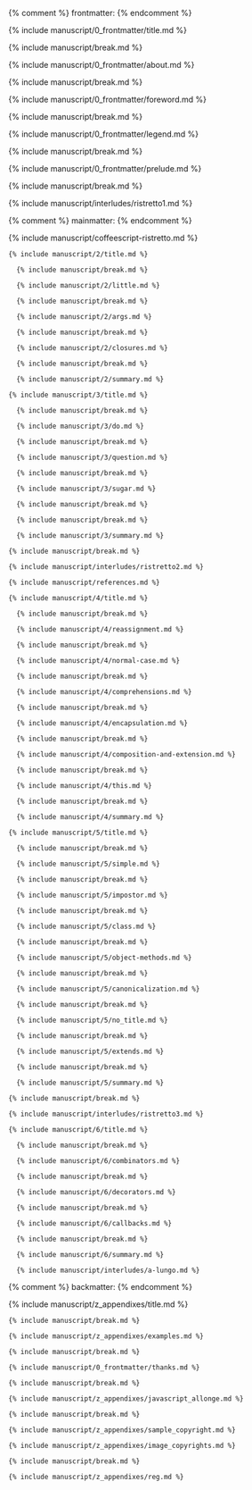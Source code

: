 {% comment %} frontmatter: {% endcomment %}

  {% include manuscript/0_frontmatter/title.md %}

  {% include manuscript/break.md %}

  {% include manuscript/0_frontmatter/about.md %}

  {% include manuscript/break.md %}

  {% include manuscript/0_frontmatter/foreword.md %}

  {% include manuscript/break.md %}

  {% include manuscript/0_frontmatter/legend.md %}

  {% include manuscript/break.md %}

  {% include manuscript/0_frontmatter/prelude.md %}

  {% include manuscript/break.md %}

  {% include manuscript/interludes/ristretto1.md %}

{% comment %} mainmatter: {% endcomment %}

  {% include manuscript/coffeescript-ristretto.md %}

    {% include manuscript/2/title.md %}

      {% include manuscript/break.md %}

      {% include manuscript/2/little.md %}

      {% include manuscript/break.md %}

      {% include manuscript/2/args.md %}

      {% include manuscript/break.md %}

      {% include manuscript/2/closures.md %}

      {% include manuscript/break.md %}

      {% include manuscript/2/summary.md %}

    {% include manuscript/3/title.md %}

      {% include manuscript/break.md %}

      {% include manuscript/3/do.md %}

      {% include manuscript/break.md %}

      {% include manuscript/3/question.md %}

      {% include manuscript/break.md %}

      {% include manuscript/3/sugar.md %}

      {% include manuscript/break.md %}

      {% include manuscript/break.md %}

      {% include manuscript/3/summary.md %}

    {% include manuscript/break.md %}

    {% include manuscript/interludes/ristretto2.md %}

    {% include manuscript/references.md %}

    {% include manuscript/4/title.md %}

      {% include manuscript/break.md %}

      {% include manuscript/4/reassignment.md %}

      {% include manuscript/break.md %}

      {% include manuscript/4/normal-case.md %}

      {% include manuscript/break.md %}

      {% include manuscript/4/comprehensions.md %}

      {% include manuscript/break.md %}

      {% include manuscript/4/encapsulation.md %}

      {% include manuscript/break.md %}

      {% include manuscript/4/composition-and-extension.md %}

      {% include manuscript/break.md %}

      {% include manuscript/4/this.md %}

      {% include manuscript/break.md %}

      {% include manuscript/4/summary.md %}

    {% include manuscript/5/title.md %}

      {% include manuscript/break.md %}

      {% include manuscript/5/simple.md %}

      {% include manuscript/break.md %}

      {% include manuscript/5/impostor.md %}

      {% include manuscript/break.md %}

      {% include manuscript/5/class.md %}

      {% include manuscript/break.md %}

      {% include manuscript/5/object-methods.md %}

      {% include manuscript/break.md %}

      {% include manuscript/5/canonicalization.md %}

      {% include manuscript/break.md %}

      {% include manuscript/5/no_title.md %}

      {% include manuscript/break.md %}

      {% include manuscript/5/extends.md %}

      {% include manuscript/break.md %}

      {% include manuscript/5/summary.md %}

    {% include manuscript/break.md %}

    {% include manuscript/interludes/ristretto3.md %}

    {% include manuscript/6/title.md %}

      {% include manuscript/break.md %}

      {% include manuscript/6/combinators.md %}

      {% include manuscript/break.md %}

      {% include manuscript/6/decorators.md %}

      {% include manuscript/break.md %}

      {% include manuscript/6/callbacks.md %}

      {% include manuscript/break.md %}

      {% include manuscript/6/summary.md %}

      {% include manuscript/interludes/a-lungo.md %}

{% comment %} backmatter: {% endcomment %}

  {% include manuscript/z_appendixes/title.md %}

    {% include manuscript/break.md %}

    {% include manuscript/z_appendixes/examples.md %}

    {% include manuscript/break.md %}

    {% include manuscript/0_frontmatter/thanks.md %}

    {% include manuscript/break.md %}

    {% include manuscript/z_appendixes/javascript_allonge.md %}

    {% include manuscript/break.md %}

    {% include manuscript/z_appendixes/sample_copyright.md %}

    {% include manuscript/z_appendixes/image_copyrights.md %}

    {% include manuscript/break.md %}

    {% include manuscript/z_appendixes/reg.md %}